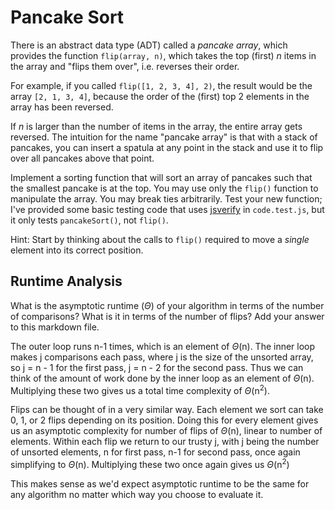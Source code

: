# Pancake Sort

There is an abstract data type (ADT) called a *pancake array*, which provides
the function `flip(array, n)`, which takes the top (first) $n$ items in the
array and "flips them over", i.e. reverses their order.

For example, if you called `flip([1, 2, 3, 4], 2)`, the result would
be the array  `[2, 1, 3, 4]`, because the order of the (first) top 2
elements in the array has been reversed.

If $n$ is larger than the number of items in the array, the entire array gets
reversed. The intuition for the name "pancake array" is that with a stack of
pancakes, you can insert a spatula at any point in the stack and use it to flip
over all pancakes above that point.

Implement a sorting function that will sort an array of pancakes such that the
smallest pancake is at the top. You may use only the `flip()` function to
manipulate the array. You may break ties arbitrarily. Test your new function;
I've provided some basic testing code that uses
[jsverify](https://jsverify.github.io/) in `code.test.js`, but it only tests
`pancakeSort()`, not `flip()`.

Hint: Start by thinking about the calls to `flip()` required to move a *single*
element into its correct position.

## Runtime Analysis

What is the asymptotic runtime ($\Theta$) of your algorithm in terms of the
number of comparisons? What is it in terms of the number of flips? Add your
answer to this markdown file.

The outer loop runs n-1 times, which is an element of $\Theta$(n). The inner loop makes j comparisons each pass, where j is the size of the unsorted array, so j = n - 1 for the first pass, j = n - 2 for the second pass. Thus we can think of the amount of work done by the inner loop as an element of $\Theta$(n). Multiplying these two gives us a total time complexity of $\Theta$(n<sup>2</sup>).

Flips can be thought of in a very similar way. Each element we sort can take 0, 1, or 2 flips depending on its position. Doing this for every element gives us an asymptotic complexity for number of flips of $\Theta$(n), linear to number of elements. Within each flip we return to our trusty j, with j being the number of unsorted elements, n for first pass, n-1 for second pass, once again simplifying to $\Theta$(n). Multiplying these two once again gives us $\Theta$(n<sup>2</sup>)

This makes sense as we'd expect asymptotic runtime to be the same for any algorithm no matter which way you choose to evaluate it.

